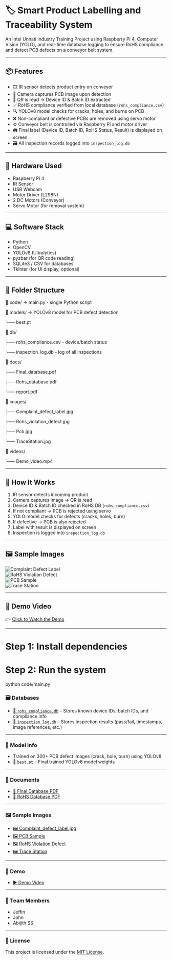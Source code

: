 # 🏷️ Smart Product Labelling and Traceability System

An Intel Unnati Industry Training Project using Raspberry Pi 4, Computer Vision (YOLO), and real-time database logging to ensure RoHS compliance and detect PCB defects on a conveyor belt system.

---

## 📦 Features

- 🎞️ IR sensor detects product entry on conveyor  
- 🎥 Camera captures PCB image upon detection  
- 📄 QR is read → Device ID & Batch ID extracted  
- ✅ RoHS compliance verified from local database (`rohs_compliance.csv`)  
- 🔍 YOLOv8 model checks for cracks, holes, and burns on PCB  
- ❌ Non-compliant or defective PCBs are removed using servo motor  
- ⚙️ Conveyor belt is controlled via Raspberry Pi and motor driver  
- 🖨️ Final label (Device ID, Batch ID, RoHS Status, Result) is displayed on screen  
- 🗃️ All inspection records logged into `inspection_log.db`  

---

## 🧰 Hardware Used

- Raspberry Pi 4  
- IR Sensor  
- USB Webcam  
- Motor Driver (L298N)  
- 2 DC Motors (Conveyor)  
- Servo Motor (for removal system)  

---

## 💻 Software Stack

- Python  
- OpenCV  
- YOLOv8 (Ultralytics)  
- pyzbar (for QR code reading)  
- SQLite3 / CSV for databases  
- Tkinter (for UI display, optional)  

---

## 📁 Folder Structure

📁 code/ → main.py - single Python script

📁 models/ → YOLOv8 model for PCB defect detection

└── best.pt

📁 db/

├── rohs_compliance.csv - device/batch status

└── inspection_log.db - log of all inspections

📁 docs/

├── Final_database.pdf

├── Rohs_database.pdf

└── report.pdf

📁 images/

├── Complaint_defect_label.jpg

├── Rohs_violation_defect.jpg

├── Pcb.jpg

└── TraceStation.jpg

📁 videos/

└── Demo_video.mp4


---

## 🧪 How It Works

1. IR sensor detects incoming product  
2. Camera captures image → QR is read  
3. Device ID & Batch ID checked in RoHS DB (`rohs_compliance.csv`)  
4. If not compliant → PCB is rejected using servo  
5. YOLO model checks for defects (cracks, holes, burn)  
6. If defective → PCB is also rejected  
7. Label with result is displayed on screen  
8. Inspection is logged into `inspection_log.db`  

---

## 🖼️ Sample Images

![Complaint Defect Label](images/Complaint_defect_label.jpg)  
![RoHS Violation Defect](images/Rohs_violation_defect.jpg)  
![PCB Sample](images/Pcb.jpg)  
![Trace Station](images/TraceStation.jpg)  

---

## 🎥 Demo Video

👉 [Click to Watch the Demo](videos/Demo_video.mp4)

---

# Step 1: Install dependencies

# Step 2: Run the system
python code/main.py

### 🗃️ Databases

- [📄 `rohs_compliance.db`](./database/rohs_compliance.db) – Stores known device IDs, batch IDs, and compliance info  
- [📄 `inspection_log.db`](./database/inspection_log.db) – Stores inspection results (pass/fail, timestamps, image references, etc.)

---

### 🤖 Model Info

- Trained on 300+ PCB defect images (crack, hole, burn) using YOLOv8  
- [🧠 `best.pt`](./models/best.pt) – Final trained YOLOv8 model weights

---

### 📄 Documents

- [📘 Final Database PDF](./docs/Final%20database.pdf)  
- [📗 RoHS Database PDF](./docs/Rohs_database.pdf)

---

### 🖼️ Sample Images

- [🖼️ Complaint_defect_label.jpg](./images/Complaint_defect_label.jpg)  
- [🖼️ PCB Sample](./images/Pcb.jpg.jpg)  
- [🖼️ RoHS Violation Defect](./images/Rohs_violation_defect.jpg)  
- [🖼️ Trace Station](./images/TraceStation.jpg)

---

### 🎥 Demo

- [▶️ Demo Video](./video/Demo_video.mp4)

---

### 👥 Team Members

- Jeffin  
- John  
- Abijith SS

---

### 📄 License

This project is licensed under the [MIT License](./LICENSE).





